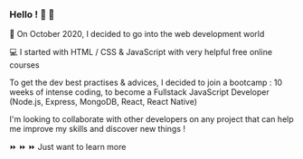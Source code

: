 ### Hello ! 👋 👋

 🚀 On October 2020, I decided to go into the web development world 

 💻 I started with HTML / CSS & JavaScript with very helpful free online courses
 
 To get the dev best practises & advices, I decided to join a bootcamp : 10 weeks of intense coding, to become a Fullstack JavaScript Developer (Node.js, Express, MongoDB, React, React Native)
 
I'm looking to collaborate with other developers on any project that can help me improve my skills and discover new things !

⏩ ⏩ ⏩  Just want to learn more

